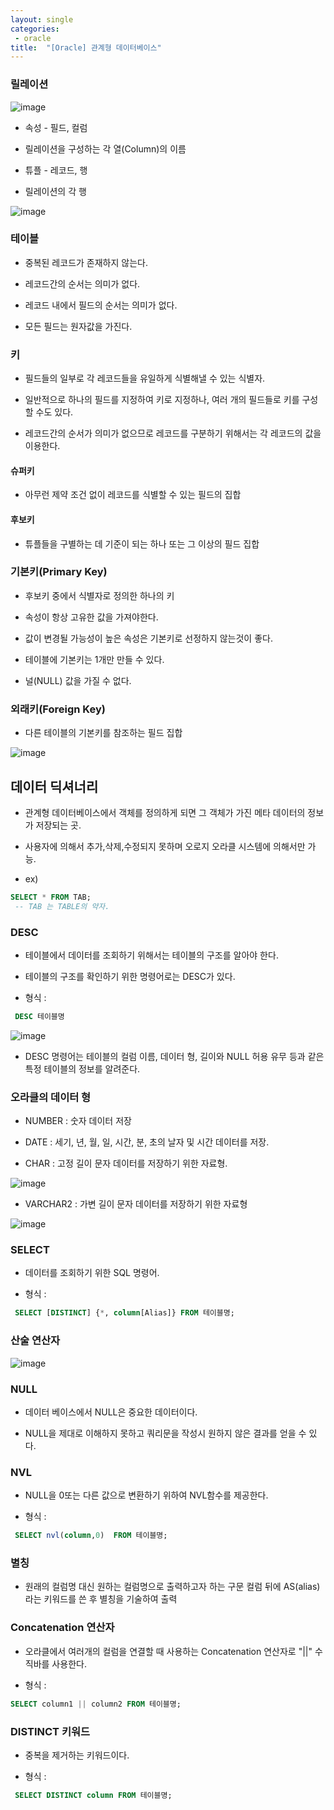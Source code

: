```yaml
---
layout: single
categories:
 - oracle
title:  "[Oracle] 관계형 데이터베이스"
---
```


### 릴레이션

![image](https://user-images.githubusercontent.com/113850146/197397478-5936cf41-4c4d-4470-af37-660ed0524328.png)

  - 속성 - 필드, 컬럼

  - 릴레이션을 구성하는 각 열(Column)의 이름

  - 튜플 - 레코드, 행 

  - 릴레이션의 각 행

![image](https://user-images.githubusercontent.com/113850146/197397629-c08197fd-8a90-4be8-8fb5-304c75cd0ca6.png)

### 테이블

  - 중복된 레코드가 존재하지 않는다.
 
  - 레코드간의 순서는 의미가 없다.
  
  - 레코드 내에서 필드의 순서는 의미가 없다.

  - 모든 필드는 원자값을 가진다.
 
 
 ### 키
 
  - 필드들의 일부로 각 레코드들을 유일하게 식별해낼 수 있는 식별자.

  - 일반적으로 하나의 필드를 지정하여 키로 지정하나, 여러 개의 필드들로 키를 구성할 수도 있다.

  - 레코드간의 순서가 의미가 없으므로 레코드를 구분하기 위해서는 각 레코드의 값을 이용한다.

#### 슈퍼키

  - 아무런 제약 조건 없이 레코드를 식별할 수 있는 필드의 집합
  
#### 후보키

  -  튜플들을 구별하는 데 기준이 되는 하나 또는 그 이상의 필드 집합

### 기본키(Primary Key)

  - 후보키 중에서 식별자로 정의한 하나의 키

  - 속성이 항상 고유한 값을 가져야한다.

  - 값이 변경될 가능성이 높은 속성은 기본키로 선정하지 않는것이 좋다.

  - 테이블에 기본키는 1개만 만들 수 있다.

  - 널(NULL) 값을 가질 수 없다.

### 외래키(Foreign Key)

  - 다른 테이블의 기본키를 참조하는 필드 집합

![image](https://user-images.githubusercontent.com/113850146/197398332-399d076c-a000-4dd7-8dcc-97dd28ffd599.png)


## 데이터 딕셔너리

  - 관계형 데이터베이스에서 객체를 정의하게 되면 그 객체가 가진 메타 데이터의 정보가 저장되는 곳.

  - 사용자에 의해서 추가,삭제,수정되지 못하며 오로지 오라클 시스템에 의해서만 가능.

  - ex)
```sql
SELECT * FROM TAB; 
 -- TAB 는 TABLE의 약자.
```
  
### DESC
  - 테이블에서 데이터를 조회하기 위해서는 테이블의 구조를 알아야 한다.

  - 테이블의 구조를 확인하기 위한 명령어로는 DESC가 있다.

  - 형식  :  
```SQL
 DESC 테이블명
```

![image](https://user-images.githubusercontent.com/113850146/197398716-01084618-0c05-422a-9e8d-8924996623ce.png)

  - DESC 명령어는 테이블의 컬럼 이름, 데이터 형, 길이와 NULL 허용 유무 등과 같은 특정 테이블의 정보를 알려준다.

### 오라클의 데이터 형

  - NUMBER : 숫자 데이터 저장

  - DATE : 세기, 년, 월, 일, 시간, 분, 초의 날자 및 시간 데이터를 저장.

  - CHAR : 고정 길이 문자 데이터를 저장하기 위한 자료형.
  
  ![image](https://user-images.githubusercontent.com/113850146/197398908-7c341297-6b40-488a-878d-c7576afbb45c.png)

  - VARCHAR2 : 가변 길이 문자 데이터를 저장하기 위한 자료형
  
  ![image](https://user-images.githubusercontent.com/113850146/197398920-bbea8d21-5e2b-4f92-b342-3b3d4ef4b0f4.png)

### SELECT

  - 데이터를 조회하기 위한 SQL 명령어.

 - 형식  :  
```SQL
 SELECT [DISTINCT] {*, column[Alias]} FROM 테이블명;
```

### 산술 연산자

![image](https://user-images.githubusercontent.com/113850146/197399049-53cd5feb-6af2-45db-86d5-c6538f81b0e7.png)

### NULL

  - 데이터 베이스에서 NULL은 중요한 데이터이다.

  - NULL을 제대로 이해하지 못하고 쿼리문을 작성시 원하지 않은 결과를 얻을 수 있다.
  
### NVL
  - NULL을 0또는 다른 값으로 변환하기 위하여 NVL함수를 제공한다.

  - 형식  : 
```SQL
 SELECT nvl(column,0)  FROM 테이블명;
```

### 별칭

  - 원래의 컬럼명 대신 원하는 컬럼명으로 출력하고자 하는 구문 컬럼 뒤에 AS(alias) 라는 키워드를 쓴 후 별칭을 기술하여 출력

### Concatenation 연산자

  - 오라클에서 여러개의 컬럼을 연결할 때 사용하는 Concatenation 연산자로 "||" 수직바를 사용한다.

  - 형식  : 
```SQL
SELECT column1 || column2 FROM 테이블명;
```

### DISTINCT 키워드

  - 중복을 제거하는 키워드이다.
  
  - 형식  :  
```SQL
 SELECT DISTINCT column FROM 테이블명;
```



